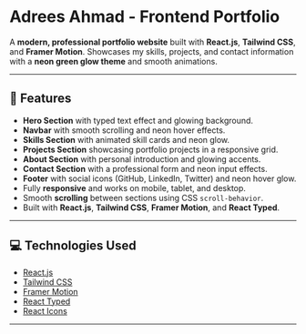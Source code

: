 # Adrees Ahmad - Frontend Portfolio



A **modern, professional portfolio website** built with **React.js**, **Tailwind CSS**, and **Framer Motion**. Showcases my skills, projects, and contact information with a **neon green glow theme** and smooth animations.

---

## 🌟 Features

- **Hero Section** with typed text effect and glowing background.  
- **Navbar** with smooth scrolling and neon hover effects.  
- **Skills Section** with animated skill cards and neon glow.  
- **Projects Section** showcasing portfolio projects in a responsive grid.  
- **About Section** with personal introduction and glowing accents.  
- **Contact Section** with a professional form and neon input effects.  
- **Footer** with social icons (GitHub, LinkedIn, Twitter) and neon hover glow.  
- Fully **responsive** and works on mobile, tablet, and desktop.  
- Smooth **scrolling** between sections using CSS `scroll-behavior`.  
- Built with **React.js**, **Tailwind CSS**, **Framer Motion**, and **React Typed**.

---

## 💻 Technologies Used

- [React.js](https://reactjs.org/)  
- [Tailwind CSS](https://tailwindcss.com/)  
- [Framer Motion](https://www.framer.com/motion/)  
- [React Typed](https://www.npmjs.com/package/react-typed)  
- [React Icons](https://react-icons.github.io/react-icons/)  

---

